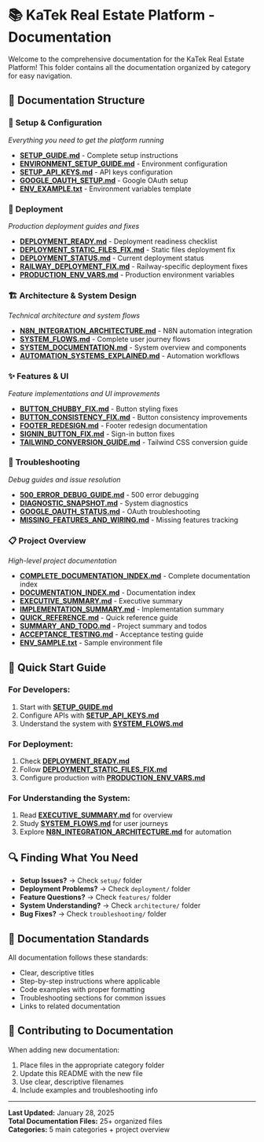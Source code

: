 # 📚 KaTek Real Estate Platform - Documentation

Welcome to the comprehensive documentation for the KaTek Real Estate Platform! This folder contains all the documentation organized by category for easy navigation.

## 📁 Documentation Structure

### 🚀 **Setup & Configuration**
*Everything you need to get the platform running*

- **[SETUP_GUIDE.md](setup/SETUP_GUIDE.md)** - Complete setup instructions
- **[ENVIRONMENT_SETUP_GUIDE.md](setup/ENVIRONMENT_SETUP_GUIDE.md)** - Environment configuration
- **[SETUP_API_KEYS.md](setup/SETUP_API_KEYS.md)** - API keys configuration
- **[GOOGLE_OAUTH_SETUP.md](setup/GOOGLE_OAUTH_SETUP.md)** - Google OAuth setup
- **[ENV_EXAMPLE.txt](setup/ENV_EXAMPLE.txt)** - Environment variables template

### 🚀 **Deployment**
*Production deployment guides and fixes*

- **[DEPLOYMENT_READY.md](deployment/DEPLOYMENT_READY.md)** - Deployment readiness checklist
- **[DEPLOYMENT_STATIC_FILES_FIX.md](deployment/DEPLOYMENT_STATIC_FILES_FIX.md)** - Static files deployment fix
- **[DEPLOYMENT_STATUS.md](deployment/DEPLOYMENT_STATUS.md)** - Current deployment status
- **[RAILWAY_DEPLOYMENT_FIX.md](deployment/RAILWAY_DEPLOYMENT_FIX.md)** - Railway-specific deployment fixes
- **[PRODUCTION_ENV_VARS.md](deployment/PRODUCTION_ENV_VARS.md)** - Production environment variables

### 🏗️ **Architecture & System Design**
*Technical architecture and system flows*

- **[N8N_INTEGRATION_ARCHITECTURE.md](architecture/N8N_INTEGRATION_ARCHITECTURE.md)** - N8N automation integration
- **[SYSTEM_FLOWS.md](architecture/SYSTEM_FLOWS.md)** - Complete user journey flows
- **[SYSTEM_DOCUMENTATION.md](architecture/SYSTEM_DOCUMENTATION.md)** - System overview and components
- **[AUTOMATION_SYSTEMS_EXPLAINED.md](architecture/AUTOMATION_SYSTEMS_EXPLAINED.md)** - Automation workflows

### ✨ **Features & UI**
*Feature implementations and UI improvements*

- **[BUTTON_CHUBBY_FIX.md](features/BUTTON_CHUBBY_FIX.md)** - Button styling fixes
- **[BUTTON_CONSISTENCY_FIX.md](features/BUTTON_CONSISTENCY_FIX.md)** - Button consistency improvements
- **[FOOTER_REDESIGN.md](features/FOOTER_REDESIGN.md)** - Footer redesign documentation
- **[SIGNIN_BUTTON_FIX.md](features/SIGNIN_BUTTON_FIX.md)** - Sign-in button fixes
- **[TAILWIND_CONVERSION_GUIDE.md](features/TAILWIND_CONVERSION_GUIDE.md)** - Tailwind CSS conversion guide

### 🔧 **Troubleshooting**
*Debug guides and issue resolution*

- **[500_ERROR_DEBUG_GUIDE.md](troubleshooting/500_ERROR_DEBUG_GUIDE.md)** - 500 error debugging
- **[DIAGNOSTIC_SNAPSHOT.md](troubleshooting/DIAGNOSTIC_SNAPSHOT.md)** - System diagnostics
- **[GOOGLE_OAUTH_STATUS.md](troubleshooting/GOOGLE_OAUTH_STATUS.md)** - OAuth troubleshooting
- **[MISSING_FEATURES_AND_WIRING.md](troubleshooting/MISSING_FEATURES_AND_WIRING.md)** - Missing features tracking

### 📋 **Project Overview**
*High-level project documentation*

- **[COMPLETE_DOCUMENTATION_INDEX.md](COMPLETE_DOCUMENTATION_INDEX.md)** - Complete documentation index
- **[DOCUMENTATION_INDEX.md](DOCUMENTATION_INDEX.md)** - Documentation index
- **[EXECUTIVE_SUMMARY.md](EXECUTIVE_SUMMARY.md)** - Executive summary
- **[IMPLEMENTATION_SUMMARY.md](IMPLEMENTATION_SUMMARY.md)** - Implementation summary
- **[QUICK_REFERENCE.md](QUICK_REFERENCE.md)** - Quick reference guide
- **[SUMMARY_AND_TODO.md](SUMMARY_AND_TODO.md)** - Project summary and todos
- **[ACCEPTANCE_TESTING.md](ACCEPTANCE_TESTING.md)** - Acceptance testing guide
- **[ENV_SAMPLE.txt](ENV_SAMPLE.txt)** - Sample environment file

## 🎯 **Quick Start Guide**

### For Developers:
1. Start with **[SETUP_GUIDE.md](setup/SETUP_GUIDE.md)**
2. Configure APIs with **[SETUP_API_KEYS.md](setup/SETUP_API_KEYS.md)**
3. Understand the system with **[SYSTEM_FLOWS.md](architecture/SYSTEM_FLOWS.md)**

### For Deployment:
1. Check **[DEPLOYMENT_READY.md](deployment/DEPLOYMENT_READY.md)**
2. Follow **[DEPLOYMENT_STATIC_FILES_FIX.md](deployment/DEPLOYMENT_STATIC_FILES_FIX.md)**
3. Configure production with **[PRODUCTION_ENV_VARS.md](deployment/PRODUCTION_ENV_VARS.md)**

### For Understanding the System:
1. Read **[EXECUTIVE_SUMMARY.md](EXECUTIVE_SUMMARY.md)** for overview
2. Study **[SYSTEM_FLOWS.md](architecture/SYSTEM_FLOWS.md)** for user journeys
3. Explore **[N8N_INTEGRATION_ARCHITECTURE.md](architecture/N8N_INTEGRATION_ARCHITECTURE.md)** for automation

## 🔍 **Finding What You Need**

- **Setup Issues?** → Check `setup/` folder
- **Deployment Problems?** → Check `deployment/` folder  
- **Feature Questions?** → Check `features/` folder
- **System Understanding?** → Check `architecture/` folder
- **Bug Fixes?** → Check `troubleshooting/` folder

## 📝 **Documentation Standards**

All documentation follows these standards:
- Clear, descriptive titles
- Step-by-step instructions where applicable
- Code examples with proper formatting
- Troubleshooting sections for common issues
- Links to related documentation

## 🤝 **Contributing to Documentation**

When adding new documentation:
1. Place files in the appropriate category folder
2. Update this README with the new file
3. Use clear, descriptive filenames
4. Include examples and troubleshooting info

---

**Last Updated:** January 28, 2025  
**Total Documentation Files:** 25+ organized files  
**Categories:** 5 main categories + project overview
